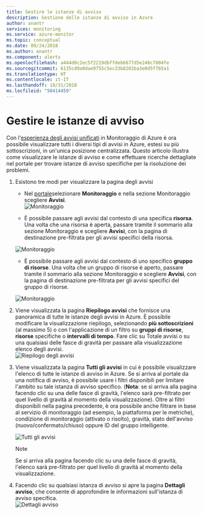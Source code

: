 ```yaml
---
title: Gestire le istanze di avviso
description: Gestione delle istanze di avviso in Azure
author: anantr
services: monitoring
ms.service: azure-monitor
ms.topic: conceptual
ms.date: 09/24/2018
ms.author: anantr
ms.component: alerts
ms.openlocfilehash: a444d0c2ec5f2219dbffdeb6677d5e248c7004fe
ms.sourcegitcommit: 6135cd9a0dae9755c5ec33b8201ba3e0d5f7b5a1
ms.translationtype: HT
ms.contentlocale: it-IT
ms.lasthandoff: 10/31/2018
ms.locfileid: "50414459"
---
```

# <a name="manage-alert-instances"></a>Gestire le istanze di avviso
Con l'[esperienza degli avvisi unificati](https://aka.ms/azure-alerts-overview) in Monitoraggio di Azure è ora possibile visualizzare tutti i diversi tipi di avvisi in Azure, estesi su più sottoscrizioni, in un'unica posizione centralizzata. Questo articolo illustra come visualizzare le istanze di avviso e come effettuare ricerche dettagliate nel portale per trovare istanze di avviso specifiche per la risoluzione dei problemi.

1. Esistono tre modi per visualizzare la pagina degli avvisi

   + Nel [portale](https://portal.azure.com/)selezionare **Monitoraggio** e nella sezione Monitoraggio scegliere **Avvisi**.  
    ![Monitoraggio](media/monitoring-alerts-managing-alert-instances/monitoring-alerts-managing-alert-instances-toc.jpg)
  
   + È possibile passare agli avvisi dal contesto di una specifica **risorsa**. Una volta che una risorsa è aperta, passare tramite il sommario alla sezione Monitoraggio e scegliere **Avvisi**, con la pagina di destinazione pre-filtrata per gli avvisi specifici della risorsa.
   
    ![Monitoraggio](media/monitoring-alerts-managing-alert-instances/alert-resource.JPG)
    
   + È possibile passare agli avvisi dal contesto di uno specifico **gruppo di risorse**. Una volta che un gruppo di risorse è aperto, passare tramite il sommario alla sezione Monitoraggio e scegliere **Avvisi**, con la pagina di destinazione pre-filtrata per gli avvisi specifici del gruppo di risorse.    
   
    ![Monitoraggio](media/monitoring-alerts-managing-alert-instances/alert-rg.JPG)

1.  Viene visualizzata la pagina **Riepilogo avvisi** che fornisce una panoramica di tutte le istanze degli avvisi in Azure. È possibile modificare la visualizzazione riepilogo, selezionando **più sottoscrizioni** (al massimo 5) o con l'applicazione di un filtro su **gruppi di risorse**, **risorse** specifiche o **intervalli di tempo**. Fare clic su Totale avvisi o su una qualsiasi delle fasce di gravità per passare alla visualizzazione elenco degli avvisi.     
    ![Riepilogo degli avvisi](media/monitoring-alerts-managing-alert-instances/alerts-summary.jpg)
 
1.  Viene visualizzata la pagina **Tutti gli avvisi** in cui è possibile visualizzare l'elenco di tutte le istanze di avviso in Azure. Se si arriva al portale da una notifica di avviso, è possibile usare i filtri disponibili per limitare l'ambito su tale istanza di avviso specifico. (**Nota**: se si arriva alla pagina facendo clic su una delle fasce di gravità, l'elenco sarà pre-filtrato per quel livello di gravità al momento della visualizzazione). Oltre ai filtri disponibili nella pagina precedente, è ora possibile anche filtrare in base al servizio di monitoraggio (ad esempio, la piattaforma per le metriche), condizione di monitoraggio (attivato o risolto), gravità, stato dell'avviso (nuovo/confermato/chiuso) oppure ID del gruppo intelligente.

    ![Tutti gli avvisi](media/monitoring-alerts-managing-alert-instances/all-alerts.jpg)

    > [!NOTE]
    >  Se si arriva alla pagina facendo clic su una delle fasce di gravità, l'elenco sarà pre-filtrato per quel livello di gravità al momento della visualizzazione.
 
1.  Facendo clic su qualsiasi istanza di avviso si apre la pagina **Dettagli avviso**, che consente di approfondire le informazioni sull'istanza di avviso specifica.   
![Dettagli avviso](media/monitoring-alerts-managing-alert-instances/alert-details.jpg)  
